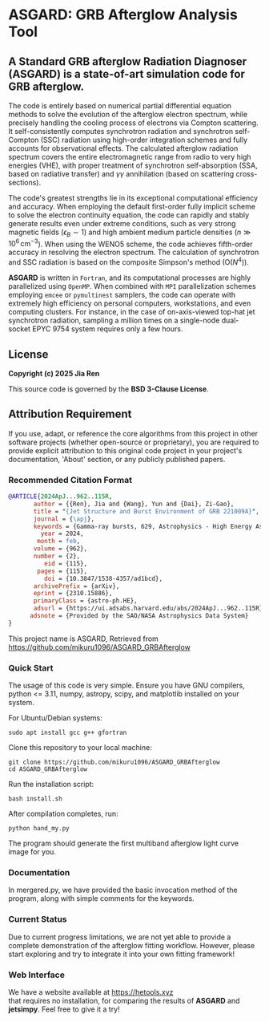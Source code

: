 # ASGARD: GRB Afterglow Analysis Tool

## A Standard GRB afterglow Radiation Diagnoser (ASGARD) is a state-of-art simulation code for GRB afterglow. 

The code is entirely based on numerical partial differential equation methods to solve the evolution of the afterglow electron spectrum, while precisely handling the cooling process of electrons via Compton scattering. It self-consistently computes synchrotron radiation and synchrotron self-Compton (SSC) radiation using high-order integration schemes and fully accounts for observational effects. The calculated afterglow radiation spectrum covers the entire electromagnetic range from radio to very high energies (VHE), with proper treatment of synchrotron self-absorption (SSA, based on radiative transfer) and $\gamma\gamma$ annihilation (based on scattering cross-sections).

The code's greatest strengths lie in its exceptional computational efficiency and accuracy. When employing the default first-order fully implicit scheme to solve the electron continuity equation, the code can rapidly and stably generate results even under extreme conditions, such as very strong magnetic fields ($\epsilon_B \sim 1$) and high ambient medium particle densities ($n \gg 10^6 \, \text{cm}^{-3}$). When using the WENO5 scheme, the code achieves fifth-order accuracy in resolving the electron spectrum. The calculation of synchrotron and SSC radiation is based on the composite Simpson's method (O($N^4$)).

**ASGARD** is written in `Fortran`, and its computational processes are highly parallelized using `OpenMP`. When combined with `MPI` parallelization schemes employing `emcee` or `pymultinest` samplers, the code can operate with extremely high efficiency on personal computers, workstations, and even computing clusters. For instance, in the case of on-axis-viewed top-hat jet synchrotron radiation, sampling a million times on a single-node dual-socket EPYC 9754 system requires only a few hours.

## License
**Copyright (c) 2025 Jia Ren**  

This source code is governed by the **BSD 3-Clause License**.

## Attribution Requirement
If you use, adapt, or reference the core algorithms from this project in other software projects (whether open-source or proprietary), you are required to provide explicit attribution to this original code project in your project's documentation, 'About' section, or any publicly published papers.

### Recommended Citation Format
```bibtex
@ARTICLE{2024ApJ...962..115R,
       author = {{Ren}, Jia and {Wang}, Yun and {Dai}, Zi-Gao},
       title = "{Jet Structure and Burst Environment of GRB 221009A}",
       journal = {\apj},
       keywords = {Gamma-ray bursts, 629, Astrophysics - High Energy Astrophysical Phenomena},
         year = 2024,
        month = feb,
       volume = {962},
       number = {2},
          eid = {115},
        pages = {115},
          doi = {10.3847/1538-4357/ad1bcd},
       archivePrefix = {arXiv},
       eprint = {2310.15886},
       primaryClass = {astro-ph.HE},
       adsurl = {https://ui.adsabs.harvard.edu/abs/2024ApJ...962..115R},
      adsnote = {Provided by the SAO/NASA Astrophysics Data System}
}
```
This project name is ASGARD, Retrieved from
<https://github.com/mikuru1096/ASGARD_GRBAfterglow>
### Quick Start
The usage of this code is very simple.
Ensure you have GNU compilers, python <= 3.11, numpy, astropy, scipy, and matplotlib installed on your system.

For Ubuntu/Debian systems:
```shell
sudo apt install gcc g++ gfortran
```
Clone this repository to your local machine:
```shell
git clone https://github.com/mikuru1096/ASGARD_GRBAfterglow
cd ASGARD_GRBAfterglow
```
Run the installation script:
```shell
bash install.sh
```
After compilation completes, run:
```shell
python hand_my.py
```
The program should generate the first multiband afterglow light curve image for you.
### Documentation
In mergered.py, we have provided the basic invocation method of the program, along with simple comments for the keywords.
### Current Status
Due to current progress limitations, we are not yet able to provide a complete demonstration of the afterglow fitting workflow. 
However, please start exploring and try to integrate it into your own fitting framework!
### Web Interface
We have a website available at
<https://hetools.xyz>  
that requires no installation, for comparing the results of **ASGARD** and **jetsimpy**. Feel free to give it a try!
